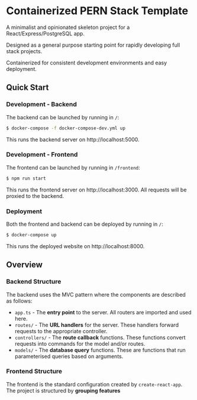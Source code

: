 # Containerized PERN Stack Template
A minimalist and opinionated skeleton project for a React/Express/PostgreSQL app. 

Designed as a general purpose starting point for rapidly developing full stack projects. 

Containerized for consistent development environments and easy deployment.

## Quick Start
### Development - Backend
The backend can be launched by running in ``/``:
```bash
$ docker-compose -f docker-compose-dev.yml up
```
This runs the backend server on http://localhost:5000. 

### Development - Frontend
The frontend can be launched by running in ``/frontend``:
```bash
$ npm run start
```
This runs the frontend server on http://localhost:3000. All requests will be proxied to the backend.

### Deployment
Both the frontend and backend can be deployed by running in ``/``:
```bash
$ docker-compose up
```
This runs the deployed website on http://localhost:8000.

## Overview
### Backend Structure
The backend uses the MVC pattern where the components are described as follows:
- ``app.ts`` - The **entry point** to the server. All routers are imported and used here.
- ``routes/`` - The **URL handlers** for the server. These handlers forward requests to the appropriate controller.
- ``controllers/`` - The **route callback** functions. These functions convert requests into commands for the model and/or routes.
- ``models/`` - The **database query** functions. These are functions that run parameterised queries based on arguments.

### Frontend Structure
The frontend is the standard configuration created by ``create-react-app``. The project is structured by **grouping features**
